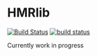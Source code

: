 HMRlib
======
[![Build Status](https://travis-ci.org/bluespider42/HMRlib.svg?branch=develop)](https://travis-ci.org/bluespider42/HMRlib)
[![build status](https://gitlab.com/obic/HMRlib/badges/develop/build.svg)](https://gitlab.com/obic/HMRlib/commits/develop)

Currently work in progress
